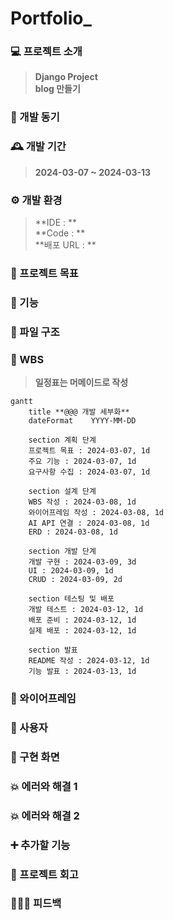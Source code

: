 # Portfolio_

### 💻 프로젝트 소개
>**Django Project** <br>
>**blog 만들기** <br>

### 🧠 개발 동기

### 🕰 개발 기간
>**2024-03-07 ~ 2024-03-13**

### ⚙ 개발 환경
>**IDE : ** <br>
>**Code : ** <br>
>**배포 URL : **

### 🚩 프로젝트 목표

### 📌 기능

### 📂 파일 구조

### 🔎 WBS
>**일정표는 머메이드로 작성**
```mermaid
gantt
    title **@@@ 개발 세부화**
    dateFormat    YYYY-MM-DD

    section 계획 단계
    프로젝트 목표 : 2024-03-07, 1d
    주요 기능 : 2024-03-07, 1d
    요구사항 수집 : 2024-03-07, 1d
    
    section 설계 단계
    WBS 작성 : 2024-03-08, 1d
    와이어프레임 작성 : 2024-03-08, 1d
    AI API 연결 : 2024-03-08, 1d
    ERD : 2024-03-08, 1d

    section 개발 단계
    개발 구현 : 2024-03-09, 3d
    UI : 2024-03-09, 1d
    CRUD : 2024-03-09, 2d
    
    section 테스팅 및 배포
    개발 테스트 : 2024-03-12, 1d
    배포 준비 : 2024-03-12, 1d
    실제 배포 : 2024-03-12, 1d

    section 발표
    README 작성 : 2024-03-12, 1d
    기능 발표 : 2024-03-13, 1d
```

### 📏 와이어프레임

### 👤 사용자

### 📱 구현 화면

### 💥 에러와 해결 1

### 💥 에러와 해결 2

### ➕ 추가할 기능

### 💭 프로젝트 회고

### 👨🏻‍🏫 피드백
